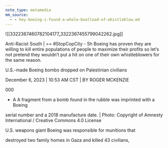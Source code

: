 ```yaml
---
note_type: metamedia
mm_source:
  - - hey-boeing-i-found-a-whole-boatload-of-whistleblow.md
---
```


![[3322367460782104177_3322367455799042262.jpg]]

Anti-Racist South | == #StopCopCity - 5h
Boeing has proven they are willing to kill entire
populations of people to maximize their profits
so let’s not pretend they wouldn’t put a hit on
one of their own whistleblowers for the same
reason.

U.S.-made Boeing bombs dropped on
Palestinian civilians

December 6, 2023 | 10:53 AM CST | BY ROGER MCKENZIE

000

- A
A fragment from a bomb found in the rubble was imprinted with a Boeing

serial number and a 2018 manufacture date. | Photo: Copyright of Amnesty
International / Creative Commons 4.0 License

U.S. weapons giant Boeing was responsible for munitions that

destroyed two family homes in Gaza and killed 43 civilians,

